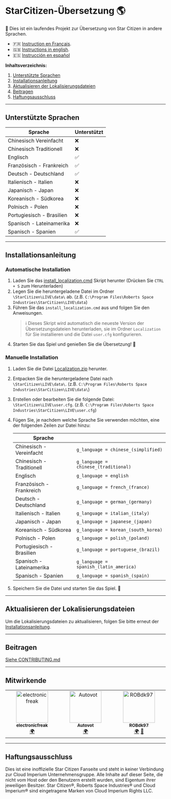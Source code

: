# StarCitizen-Übersetzung 🌎

🚧 Dies ist ein laufendes Projekt zur Übersetzung von Star Citizen in andere Sprachen.

- 🇫🇷 [Instruction en Français](README_fr.md).
- 🇬🇧 [Instructions in english](README.md).
- 🇪🇸 [Instrucción en español](README_es.md)

**Inhaltsverzeichnis:**
1. [Unterstützte Sprachen](#unterstützte-sprachen)
2. [Installationsanleitung](#installationsanleitung)
3. [Aktualisieren der Lokalisierungsdateien](#aktualisieren-der-lokalisierungsdateien)
4. [Beitragen](#beitragen)
5. [Haftungsausschluss](#haftungsausschluss)

---
## Unterstützte Sprachen
| Sprache | Unterstützt |
|---|---|
| Chinesisch Vereinfacht | ❌ |
| Chinesisch Traditionell | ❌ |
| Englisch | ✅ |
| Französisch - Frankreich | ✅ |
| Deutsch - Deutschland | ✅ |
| Italienisch - Italien | ❌ |
| Japanisch - Japan | ❌ |
| Koreanisch - Südkorea | ❌ |
| Polnisch - Polen | ❌ |
| Portugiesisch - Brasilien | ❌ |
| Spanisch - Lateinamerika | ❌ |
| Spanisch - Spanien | ✅ |

---
## Installationsanleitung

### Automatische Installation
1. Laden Sie das [install_localization.cmd](https://github.com/Dymerz/StarCitizen-Localization/releases/latest/download/install_localization.cmd) Skript herunter (Drücken Sie `CTRL + S` zum Herunterladen)
2. Legen Sie die heruntergeladene Datei im Ordner `\StarCitizen\LIVE\data\` ab. (z.B. `C:\Program Files\Roberts Space Industries\StarCitizen\LIVE\data`)
3. Führen Sie das `install_localization.cmd` aus und folgen Sie den Anweisungen.
    > ℹ️ Dieses Skript wird automatisch die neueste Version der Übersetzungsdateien herunterladen, sie im Ordner `Localization` für Sie installieren und die Datei `user.cfg` konfigurieren.
4. Starten Sie das Spiel und genießen Sie die Übersetzung! 🚀

### Manuelle Installation
1. Laden Sie die Datei [Localization.zip](https://github.com/Dymerz/StarCitizen-Localization/releases/latest/download/Localization.zip) herunter.
2. Entpacken Sie die heruntergeladene Datei nach `\StarCitizen\LIVE\data\`. (z.B. `C:\Program Files\Roberts Space Industries\StarCitizen\LIVE\data\`)
3. Erstellen oder bearbeiten Sie die folgende Datei: `\StarCitizen\LIVE\user.cfg`. (z.B. `C:\Program Files\Roberts Space Industries\StarCitizen\LIVE\user.cfg`)
4. Fügen Sie, je nachdem welche Sprache Sie verwenden möchten, eine der folgenden Zeilen zur Datei hinzu:

    | Sprache |   |
    |---|---|
    | Chinesisch - Vereinfacht | `g_language = chinese_(simplified)` |
    | Chinesisch - Traditionell | `g_language = chinese_(traditional)` |
    | Englisch | `g_language = english` |
    | Französisch - Frankreich | `g_language = french_(france)` |
    | Deutsch - Deutschland | `g_language = german_(germany)` |
    | Italienisch - Italien | `g_language = italian_(italy)` |
    | Japanisch - Japan | `g_language = japanese_(japan)` |
    | Koreanisch - Südkorea | `g_language = korean_(south_korea)` |
    | Polnisch - Polen | `g_language = polish_(poland)` |
    | Portugiesisch - Brasilien | `g_language = portuguese_(brazil)` |
    | Spanisch - Lateinamerika | `g_language = spanish_(latin_america)` |
    | Spanisch - Spanien | `g_language = spanish_(spain) ` |

5. Speichern Sie die Datei und starten Sie das Spiel. 🚀

---
## Aktualisieren der Lokalisierungsdateien
Um die Lokalisierungsdateien zu aktualisieren, folgen Sie bitte erneut der [Installationsanleitung](#installationsanleitung).

---
## Beitragen
[Siehe CONTRIBUTING.md](CONTRIBUTING.md)

---
## Mitwirkende
<!-- ALL-CONTRIBUTORS-LIST:START - Do not remove or modify this section -->
<!-- prettier-ignore-start -->
<!-- markdownlint-disable -->
<table>
  <tbody>
    <tr>
      <td align="center" valign="top" width="14.28%"><a href="https://github.com/electronicfreak"><img src="https://avatars.githubusercontent.com/u/11193801?v=4?s=100" width="100px;" alt="electronicfreak"/><br /><sub><b>electronicfreak</b></sub></a><br /><a href="#translation-electronicfreak" title="Translation">🌍</a></td>
      <td align="center" valign="top" width="14.28%"><a href="https://github.com/Autovot"><img src="https://avatars.githubusercontent.com/u/87210193?v=4?s=100" width="100px;" alt="Autovot"/><br /><sub><b>Autovot</b></sub></a><br /><a href="#translation-Autovot" title="Translation">🌍</a></td>
      <td align="center" valign="top" width="14.28%"><a href="https://rob-games.zapto.org/"><img src="https://avatars.githubusercontent.com/u/9892024?v=4?s=100" width="100px;" alt="ROBdk97"/><br /><sub><b>ROBdk97</b></sub></a><br /><a href="#translation-ROBdk97" title="Translation">🌍</a> <a href="#projectManagement-ROBdk97" title="Project Management">📆</a></td>
    </tr>
  </tbody>
</table>

<!-- markdownlint-restore -->
<!-- prettier-ignore-end -->

<!-- ALL-CONTRIBUTORS-LIST:END -->

---
## Haftungsausschluss
Dies ist eine inoffizielle Star Citizen Fanseite und steht in keiner Verbindung zur Cloud Imperium Unternehmensgruppe. Alle Inhalte auf dieser Seite, die nicht vom Host oder den Benutzern erstellt wurden, sind Eigentum ihrer jeweiligen Besitzer. Star Citizen®, Roberts Space Industries® und Cloud Imperium® sind eingetragene Marken von Cloud Imperium Rights LLC.
